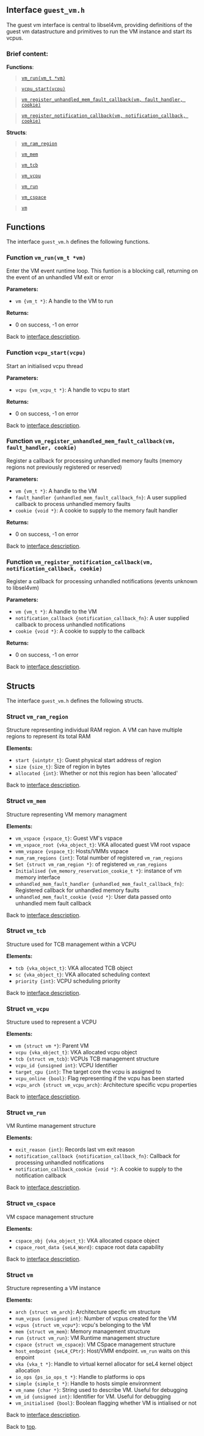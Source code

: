<!--
     Copyright 2020, Data61, CSIRO (ABN 41 687 119 230)

     SPDX-License-Identifier: CC-BY-SA-4.0
-->

## Interface `guest_vm.h`

The guest vm interface is central to libsel4vm, providing definitions of the guest vm datastructure and
primitives to run the VM instance and start its vcpus.

### Brief content:

**Functions**:

> [`vm_run(vm_t *vm)`](#function-vm_runvm_t-vm)

> [`vcpu_start(vcpu)`](#function-vcpu_startvcpu)

> [`vm_register_unhandled_mem_fault_callback(vm, fault_handler, cookie)`](#function-vm_register_unhandled_mem_fault_callbackvm-fault_handler-cookie)

> [`vm_register_notification_callback(vm, notification_callback, cookie)`](#function-vm_register_notification_callbackvm-notification_callback-cookie)



**Structs**:

> [`vm_ram_region`](#struct-vm_ram_region)

> [`vm_mem`](#struct-vm_mem)

> [`vm_tcb`](#struct-vm_tcb)

> [`vm_vcpu`](#struct-vm_vcpu)

> [`vm_run`](#struct-vm_run)

> [`vm_cspace`](#struct-vm_cspace)

> [`vm`](#struct-vm)


## Functions

The interface `guest_vm.h` defines the following functions.

### Function `vm_run(vm_t *vm)`

Enter the VM event runtime loop.
This funtion is a blocking call, returning on the event of an unhandled VM exit or error

**Parameters:**

- `vm {vm_t *}`: A handle to the VM to run

**Returns:**

- 0 on success, -1 on error

Back to [interface description](#interface-guest_vmh).

### Function `vcpu_start(vcpu)`

Start an initialised vcpu thread

**Parameters:**

- `vcpu {vm_vcpu_t *}`: A handle to vcpu to start

**Returns:**

- 0 on success, -1 on error

Back to [interface description](#interface-guest_vmh).

### Function `vm_register_unhandled_mem_fault_callback(vm, fault_handler, cookie)`

Register a callback for processing unhandled memory faults (memory regions not previously registered or reserved)

**Parameters:**

- `vm {vm_t *}`: A handle to the VM
- `fault_handler {unhandled_mem_fault_callback_fn}`: A user supplied callback to process unhandled memory faults
- `cookie {void *}`: A cookie to supply to the memory fault handler

**Returns:**

- 0 on success, -1 on error

Back to [interface description](#interface-guest_vmh).

### Function `vm_register_notification_callback(vm, notification_callback, cookie)`

Register a callback for processing unhandled notifications (events unknown to libsel4vm)

**Parameters:**

- `vm {vm_t *}`: A handle to the VM
- `notification_callback {notification_callback_fn}`: A user supplied callback to process unhandled notifications
- `cookie {void *}`: A cookie to supply to the callback

**Returns:**

- 0 on success, -1 on error

Back to [interface description](#interface-guest_vmh).


## Structs

The interface `guest_vm.h` defines the following structs.

### Struct `vm_ram_region`

Structure representing individual RAM region. A VM can have multiple regions to represent its total RAM

**Elements:**

- `start {uintptr_t}`: Guest physical start address of region
- `size {size_t}`: Size of region in bytes
- `allocated {int}`: Whether or not this region has been 'allocated'

Back to [interface description](#interface-guest_vmh).

### Struct `vm_mem`

Structure representing VM memory managment

**Elements:**

- `vm_vspace {vspace_t}`: Guest VM's vspace
- `vm_vspace_root {vka_object_t}`: VKA allocated guest VM root vspace
- `vmm_vspace {vspace_t}`: Hosts/VMMs vspace
- `num_ram_regions {int}`: Total number of registered `vm_ram_regions`
- `Set {struct vm_ram_region *}`: of registered `vm_ram_regions`
- `Initialised {vm_memory_reservation_cookie_t *}`: instance of vm memory interface
- `unhandled_mem_fault_handler {unhandled_mem_fault_callback_fn}`: Registered callback for unhandled memory faults
- `unhandled_mem_fault_cookie {void *}`: User data passed onto unhandled mem fault callback

Back to [interface description](#interface-guest_vmh).

### Struct `vm_tcb`

Structure used for TCB management within a VCPU

**Elements:**

- `tcb {vka_object_t}`: VKA allocated TCB object
- `sc {vka_object_t}`: VKA allocated scheduling context
- `priority {int}`: VCPU scheduling priority

Back to [interface description](#interface-guest_vmh).

### Struct `vm_vcpu`

Structure used to represent a VCPU

**Elements:**

- `vm {struct vm *}`: Parent VM
- `vcpu {vka_object_t}`: VKA allocated vcpu object
- `tcb {struct vm_tcb}`: VCPUs TCB management structure
- `vcpu_id {unsigned int}`: VCPU Identifier
- `target_cpu {int}`: The target core the vcpu is assigned to
- `vcpu_online {bool}`: Flag representing if the vcpu has been started
- `vcpu_arch {struct vm_vcpu_arch}`: Architecture specific vcpu properties

Back to [interface description](#interface-guest_vmh).

### Struct `vm_run`

VM Runtime management structure

**Elements:**

- `exit_reason {int}`: Records last vm exit reason
- `notification_callback {notification_callback_fn}`: Callback for processing unhandled notifications
- `notification_callback_cookie {void *}`: A cookie to supply to the notification callback

Back to [interface description](#interface-guest_vmh).

### Struct `vm_cspace`

VM cspace management structure

**Elements:**

- `cspace_obj {vka_object_t}`: VKA allocated cspace object
- `cspace_root_data {seL4_Word}`: cspace root data capability

Back to [interface description](#interface-guest_vmh).

### Struct `vm`

Structure representing a VM instance

**Elements:**

- `arch {struct vm_arch}`: Architecture specfic vm structure
- `num_vcpus {unsigned int}`: Number of vcpus created for the VM
- `vcpus {struct vm_vcpu*}`: vcpu's belonging to the VM
- `mem {struct vm_mem}`: Memory management structure
- `run {struct vm_run}`: VM Runtime management structure
- `cspace {struct vm_cspace}`: VM CSpace management structure
- `host_endpoint {seL4_CPtr}`: Host/VMM endpoint. `vm_run` waits on this enpoint
- `vka {vka_t *}`: Handle to virtual kernel allocator for seL4 kernel object allocation
- `io_ops {ps_io_ops_t *}`: Handle to platforms io ops
- `simple {simple_t *}`: Handle to hosts simple environment
- `vm_name {char *}`: String used to describe VM. Useful for debugging
- `vm_id {unsigned int}`: Identifier for VM. Useful for debugging
- `vm_initialised {bool}`: Boolean flagging whether VM is intialised or not

Back to [interface description](#interface-guest_vmh).


Back to [top](#).


